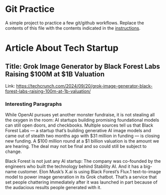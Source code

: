 # Git Practice
A simple project to practice a few git/github workflows.  Replace the contents of this file with the contents indicated in the [instructions](./instructions.md).

# Article About Tech Startup

## Title: Grok Image Generator by Black Forest Labs Raising $100M at $1B Valuation

Link: https://techcrunch.com/2024/09/20/grok-image-generator-black-forest-labs-raising-100m-at-1b-valuation/

### Interesting Paragraphs
While OpenAI pursues yet another monster fundraise, it is not stealing all the oxygen in the room: AI startups building promising foundational models can still open doors, and checkbooks. Multiple sources tell us that Black Forest Labs — a startup that’s building generative AI image models and came out of stealth two months ago with $31 million in funding — is closing new funding. A $100 million round at a $1 billion valuation is the amount we are hearing. The deal may not be final and so could still be subject to change.

Black Forest is not just any AI startup: The company was co-founded by the engineers who built the technology behind Stability AI. And it has a big-name customer. Elon Musk’s X.ai is using Black Forest’s Flux.1 text-to-image model to power image generation in its Grok chatbot. That’s a service that set people chattering immediately after it was launched in part because of the audacious results people generated with it.